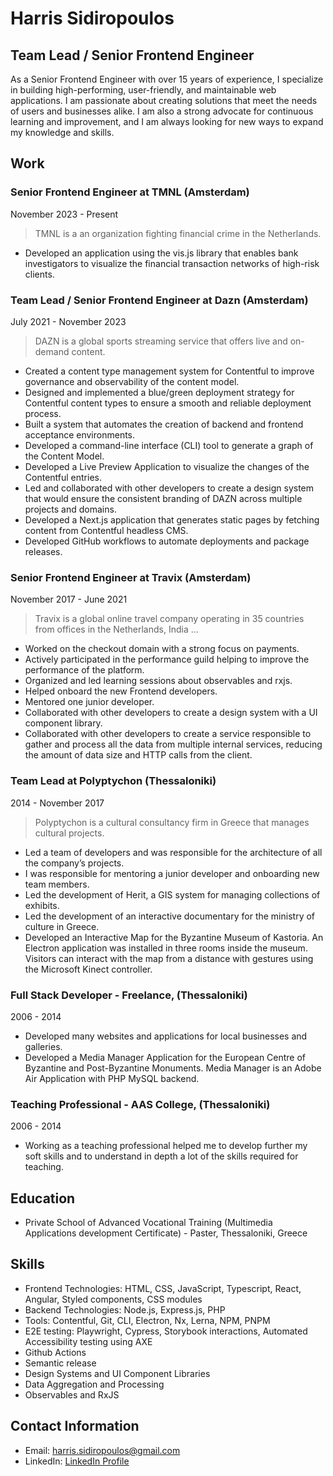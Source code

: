 # Harris Sidiropoulos

## Team Lead / Senior Frontend Engineer

As a Senior Frontend Engineer with over 15 years of experience, I specialize in building high-performing, user-friendly, and maintainable web applications. I am passionate about creating solutions that meet the needs of users and businesses alike. I am also a strong advocate for continuous learning and improvement, and I am always looking for new ways to expand my knowledge and skills.

## Work

### Senior Frontend Engineer at TMNL (Amsterdam)

November 2023 - Present

> TMNL is a an organization fighting financial crime in the Netherlands.

- Developed an application using the vis.js library that enables bank investigators to visualize the financial transaction networks of high-risk clients.

### Team Lead / Senior Frontend Engineer at Dazn (Amsterdam)

July 2021 - November 2023

> DAZN is a global sports streaming service that offers live and on-demand content.

- Created a content type management system for Contentful to improve governance and observability of the content model.
- Designed and implemented a blue/green deployment strategy for Contentful content types to ensure a smooth and reliable deployment process.
- Built a system that automates the creation of backend and frontend acceptance environments.
- Developed a command-line interface (CLI) tool to generate a graph of the Content Model.
- Developed a Live Preview Application to visualize the changes of the Contentful entries.
- Led and collaborated with other developers to create a design system that would ensure the consistent branding of DAZN across multiple projects and domains.
- Developed a Next.js application that generates static pages by fetching content from Contentful headless CMS.
- Developed GitHub workflows to automate deployments and package releases.

### Senior Frontend Engineer at Travix (Amsterdam)

November 2017 - June 2021

> Travix is a global online travel company operating in 35 countries from offices in the Netherlands, India ...

- Worked on the checkout domain with a strong focus on payments.
- Actively participated in the performance guild helping to improve the performance of the platform.
- Organized and led learning sessions about observables and rxjs.
- Helped onboard the new Frontend developers.
- Mentored one junior developer.
- Collaborated with other developers to create a design system with a UI component library.
- Collaborated with other developers to create a service responsible to gather and process all the data from multiple internal services, reducing the amount of data size and HTTP calls from the client.

### Team Lead at Polyptychon (Thessaloniki)

2014 - November 2017

> Polyptychon is a cultural consultancy firm in Greece that manages cultural projects.

- Led a team of developers and was responsible for the architecture of all the company’s projects.
- I was responsible for mentoring a junior developer and onboarding new team members.
- Led the development of Herit, a GIS system for managing collections of exhibits.
- Led the development of an interactive documentary for the ministry of culture in Greece.
- Developed an Interactive Map for the Byzantine Museum of Kastoria. An Electron application was installed in three rooms inside the museum. Visitors can interact with the map from a distance with gestures using the Microsoft Kinect controller.

### Full Stack Developer - Freelance, (Thessaloniki)

2006 - 2014

- Developed many websites and applications for local businesses and galleries.
- Developed a Media Manager Application for the European Centre of Byzantine and Post-Byzantine Monuments. Media Manager is an Adobe Air Application with PHP MySQL backend.

### Teaching Professional - AAS College, (Thessaloniki)

2006 - 2014

- Working as a teaching professional helped me to develop further my soft skills and to understand in depth a lot of the skills required for teaching.

## Education

- Private School of Advanced Vocational Training (Multimedia Applications development Certificate) - Paster, Thessaloniki, Greece

## Skills

- Frontend Technologies: HTML, CSS, JavaScript, Typescript, React, Angular, Styled components, CSS modules
- Backend Technologies: Node.js, Express.js, PHP
- Tools: Contentful, Git, CLI, Electron, Nx, Lerna, NPM, PNPM
- E2E testing: Playwright, Cypress, Storybook interactions, Automated Accessibility testing using AXE
- Github Actions
- Semantic release
- Design Systems and UI Component Libraries
- Data Aggregation and Processing
- Observables and RxJS

## Contact Information

- Email: harris.sidiropoulos@gmail.com
- LinkedIn: [LinkedIn Profile](https://www.linkedin.com/in/harris-sidiropoulos/)
